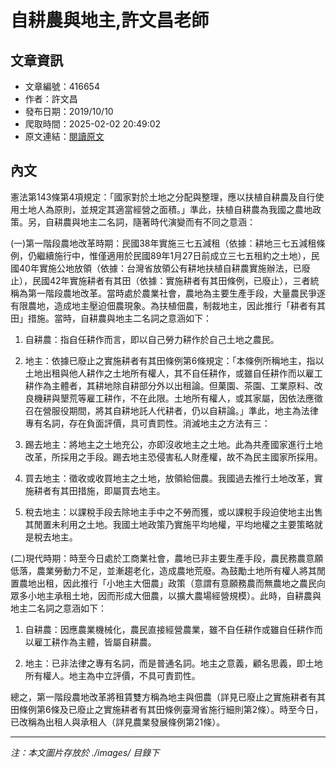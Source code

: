# 自耕農與地主,許文昌老師

## 文章資訊
- 文章編號：416654
- 作者：許文昌
- 發布日期：2019/10/10
- 爬取時間：2025-02-02 20:49:02
- 原文連結：[閱讀原文](https://real-estate.get.com.tw/Columns/detail.aspx?no=416654)

## 內文
憲法第143條第4項規定：「國家對於土地之分配與整理，應以扶植自耕農及自行使用土地人為原則，並規定其適當經營之面積。」準此，扶植自耕農為我國之農地政策。另，自耕農與地主二名詞，隨著時代演變而有不同之意涵：

(一)第一階段農地改革時期：民國38年實施三七五減租（依據：耕地三七五減租條例，仍繼續施行中，惟僅適用於民國89年1月27日前成立三七五租約之土地），民國40年實施公地放領（依據：台灣省放領公有耕地扶植自耕農實施辦法，已廢止），民國42年實施耕者有其田（依據：實施耕者有其田條例，已廢止），三者統稱為第一階段農地改革。當時處於農業社會，農地為主要生產手段，大量農民爭逐有限農地，造成地主壓迫佃農現象。為扶植佃農，制裁地主，因此推行「耕者有其田」措施。當時，自耕農與地主二名詞之意涵如下：

1. 自耕農：指自任耕作而言，即以自己勞力耕作於自己土地之農民。

2. 地主：依據已廢止之實施耕者有其田條例第6條規定：「本條例所稱地主，指以土地出租與他人耕作之土地所有權人，其不自任耕作，或雖自任耕作而以雇工耕作為主體者，其耕地除自耕部分外以出租論。但菓園、茶園、工業原料、改良機耕與墾荒等雇工耕作，不在此限。土地所有權人，或其家屬，因依法應徵召在營服役期間，將其自耕地託人代耕者，仍以自耕論。」準此，地主為法律專有名詞，存在負面評價，具可責罰性。消滅地主之方法有三：

1. 踢去地主：將地主之土地充公，亦即沒收地主之土地。此為共產國家進行土地改革，所採用之手段。踢去地主恐侵害私人財產權，故不為民主國家所採用。

2. 買去地主：徵收或收買地主之土地，放領給佃農。我國過去推行土地改革，實施耕者有其田措施，即屬買去地主。

3. 稅去地主：以課稅手段去除地主手中之不勞而獲，或以課稅手段迫使地主出售其閒置未利用之土地。我國土地政策乃實施平均地權，平均地權之主要策略就是稅去地主。

(二)現代時期：時至今日處於工商業社會，農地已非主要生產手段，農民務農意願低落，農業勞動力不足，並漸趨老化，造成農地荒廢。為鼓勵土地所有權人將其閒置農地出租，因此推行「小地主大佃農」政策（意謂有意願務農而無農地之農民向眾多小地主承租土地，因而形成大佃農，以擴大農場經營規模）。此時，自耕農與地主二名詞之意涵如下：

1. 自耕農：因應農業機械化，農民直接經營農業，雖不自任耕作或雖自任耕作而以雇工耕作為主體，皆屬自耕農。

2. 地主：已非法律之專有名詞，而是普通名詞。地主之意義，顧名思義，即土地所有權人。地主為中立評價，不具可責罰性。

總之，第一階段農地改革將租賃雙方稱為地主與佃農（詳見已廢止之實施耕者有其田條例第6條及已廢止之實施耕者有其田條例臺灣省施行細則第2條）。時至今日，已改稱為出租人與承租人（詳見農業發展條例第21條）。

---
*注：本文圖片存放於 ./images/ 目錄下*
